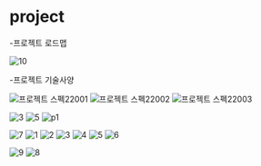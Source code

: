 # project

-프로젝트 로드맵

![10](https://user-images.githubusercontent.com/105902237/169476484-9f42f42c-65ac-441c-9ec0-9d288621e248.PNG)


-프로젝트 기술사양


![프로젝트 스펙22001](https://user-images.githubusercontent.com/105902237/169479587-3d65c2a0-e2d6-429b-b5b9-f17ffc42fa3b.jpg)
![프로젝트 스펙22002](https://user-images.githubusercontent.com/105902237/169479592-26c94b4a-8e2e-4405-99fe-9982ba8b0af2.jpg)
![프로젝트 스펙22003](https://user-images.githubusercontent.com/105902237/169479594-b1f1b9b3-6961-49e1-af87-ede42a442c2c.jpg)



![3](https://user-images.githubusercontent.com/105902237/169480060-0f84d863-7e1f-4cd5-bccf-324eb34eb744.PNG)
![5](https://user-images.githubusercontent.com/105902237/169480062-5a3c41f6-a13a-4849-94c1-f2e7a6655a9e.PNG)
![p1](https://user-images.githubusercontent.com/105902237/169480065-589f2020-ff0f-400c-b3b1-5de8fd654484.PNG)


![7](https://user-images.githubusercontent.com/105902237/169480800-6bfe73b1-2fda-4f39-9a7c-c616e9623f41.PNG)
![1](https://user-images.githubusercontent.com/105902237/169480804-d5834148-87f6-47de-81b7-e7127182cd11.PNG)
![2](https://user-images.githubusercontent.com/105902237/169480806-b3e39472-c1cc-46ad-922f-90b31c5e4aaa.PNG)
![3](https://user-images.githubusercontent.com/105902237/169480809-1dc86837-f2e5-4aa2-8c1d-cc1ebb242c68.PNG)
![4](https://user-images.githubusercontent.com/105902237/169480811-4364351f-7120-4a07-a702-e8017ac5880c.PNG)
![5](https://user-images.githubusercontent.com/105902237/169480813-de5a8a03-eeae-46d3-8078-d46cc4925f89.PNG)
![6](https://user-images.githubusercontent.com/105902237/169480818-6855d706-66f9-4490-9467-9acae0e52064.PNG)


![9](https://user-images.githubusercontent.com/105902237/169480234-5475f209-ad5b-46db-8df6-416a2b9a3065.PNG)
![8](https://user-images.githubusercontent.com/105902237/169480239-99745815-2520-4519-ad85-d3d682af4319.PNG)


